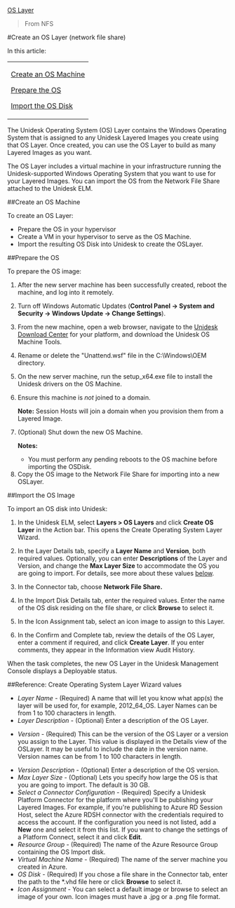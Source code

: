 [OS Layer](layer_os_co4)
 > From NFS
#Create an OS Layer (network file share)
In this article:
<table>            <col></col>            <tbody>                <tr>                    <td>                        <p><a href="#Create">Create an OS Machine</a>                        </p>                        <p><a href="#Prepare">Prepare the OS</a>                        </p>                        <p><a href="#Import">Import the OS Disk</a>                        </p>                    </td>                </tr>            </tbody>        </table>
The Unidesk Operating System (OS) Layer contains the Windows Operating System that is assigned to any Unidesk Layered Images you create using that OS Layer. Once created, you can use the OS Layer to build as many Layered Images as you want.
The OS Layer includes a virtual machine in your infrastructure running the Unidesk-supported Windows Operating System that you want to use for your Layered Images. You can import the OS from the Network File Share attached to the Unidesk ELM. 
##Create an OS Machine<a name="Create"></a>
To create an OS Layer:
<ul>            <li>Prepare the OS in your hypervisor</li>            <li>Create a VM in your hypervisor to serve as the OS Machine.</li>            <li>Import the resulting OS Disk into Unidesk to create the OSLayer.</li>        </ul>
##Prepare the OS<a name="Prepare"></a>
To prepare the OS image:
<ol>            <li>                <p>After the new server machine has been successfully created, reboot the machine, and log into it remotely.</p>            </li>            <li>                <p>Turn off Windows Automatic Updates (<b>Control Panel -> System and Security -> Windows Update -> Change Settings</b>).</p>            </li>            <li>                <p>From the new machine, open a web browser, navigate to the <a href="http://www.unidesk.com/support/download-center">Unidesk Download Center</a> for your platform, and download the Unidesk OS Machine Tools. </p>            </li>            <li>                <p>Rename or delete the "Unattend.wsf" file in the C:\Windows\OEM directory.</p>            </li>            <li>                <p>On the new server machine, run the setup_x64.exe file to install the Unidesk drivers on the OS Machine.</p>            </li>            <li>                <p>Ensure this machine is <i>not</i> joined to a domain.</p>                <p><b>Note:</b> Session Hosts will join a domain when you provision them from a Layered Image. </p>            </li>            <li>                <p>(Optional) Shut down the new OS Machine.</p>                <p><b>Notes:</b></p>                <ul>                    <li>You must perform any pending reboots to the OS machine before importing the OSDisk.</li>                </ul>            </li>            <li>Copy the OS image to the Network File Share for importing into a new OSLayer. </li>        </ol>
##Import the OS Image<a name="Import"></a>
To import an OS disk into Unidesk:
<ol>            <li>                <p>In the Unidesk ELM, select <b>Layers > OS Layers</b> and click <b>Create OS Layer</b> in the Action bar. This opens the Create Operating System Layer Wizard.</p>            </li>            <li>                <p>In the Layer Details tab, specify a <b>Layer Name</b> and <b>Version</b>, both required values. Optionally, you can enter <b>Descriptions</b> of the Layer and Version, and change the <b>Max Layer Size</b> to accommodate the OS you are going to import. For details, see more about these values <a href="#Referenc">below</a>.</p>            </li>            <li>                <p>In the Connector tab, choose  <b>Network File Share. </b></p>            </li>            <li>                <p>In the Import Disk Details tab, enter the required values. Enter the name of the OS disk residing on the file share, or click <b>Browse</b> to select it. </p>            </li>            <li>                <p>In the Icon Assignment tab, select an icon image to assign to this Layer.</p>            </li>            <li>                <p>In the Confirm and Complete tab, review the details of the OS Layer, enter a comment if required, and click <b>Create Layer</b>. If you enter comments, they appear in the Information view Audit History.</p>            </li>        </ol>
When the task completes, the new OS Layer in the Unidesk Management Console displays a Deployable status.
##Reference: Create Operating System Layer Wizard values<a name="Referenc"></a>
<ul>            <li><i>Layer Name</i> - (Required) A name that will let you know what app(s) the layer will be used for, for example, 2012_64_OS. Layer Names can be from 1 to 100 characters in length.</li>            <li><i>Layer Description</i> - (Optional) Enter a description of the OS Layer.</li>            <li>                <p><i>Version</i> - (Required) This can be the version of the OS Layer or a version you assign to the Layer. This value is displayed in the Details view of the OSLayer. It may be useful to include the date in the version name. Version names can be from 1 to 100 characters in length. </p>            </li>            <li><i>Version Description</i> - (Optional) Enter a description of the OS version.</li>            <li><i>Max Layer Size</i> - (Optional) Lets you specify how large the OS is that you are going to import. The default is 30 GB. </li>            <li><i>Select a Connector Configuration</i> - (Required) Specify a Unidesk Platform Connector for the platform where you'll be publishing your Layered Images. For example, if you're publishing to Azure RD Session Host, select the Azure RDSH connector with the credentials required to access the account. If the configuration you need is not listed, add a <b>New</b> one and select it from this list. If you want to change the settings of a Platform Connect, select it and click <b>Edit</b>.</li>            <li><i>Resource Group</i> - (Required) The name of the Azure Resource Group containing the OS Import disk.</li>            <li><i>Virtual Machine Name</i> - (Required) The name of the server machine you created in Azure.</li>            <li><i>OS Disk</i> - (Required) If you chose a file share in the Connector tab, enter the path to the *.vhd file here or click <b>Browse</b> to select it.</li>            <li><i>Icon Assignment</i> - You can select a default image or browse to select an image of your own. Icon images must have a .jpg or a .png file format.</li>        </ul>

